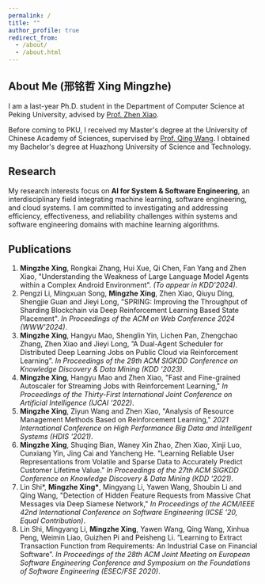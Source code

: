 ```yaml
---
permalink: /
title: ""
author_profile: true
redirect_from: 
  - /about/
  - /about.html
---
```


## About Me (邢铭哲 Xing Mingzhe)

I am a last-year Ph.D. student in the Department of Computer Science at Peking University, advised by [Prof. Zhen Xiao](http://zhenxiao.com/).

Before coming to PKU, I received my Master's degree at the University of Chinese Academy of Sciences, supervised by [Prof. Qing Wang](https://people.ucas.ac.cn/~wangqing). I obtained my Bachelor's degree at Huazhong University of Science and Technology.



## Research

My research interests focus on **AI for System & Software Engineering**, an interdisciplinary field integrating machine learning, software engineering, and cloud systems. I am committed to investigating and addressing efficiency, effectiveness, and reliability challenges within systems and software engineering domains with machine learning algorithms.



## Publications

1. **Mingzhe Xing**, Rongkai Zhang, Hui Xue, Qi Chen, Fan Yang and Zhen Xiao, "Understanding the Weakness of Large Language Model Agents within a Complex Android Environment". *(To appear in KDD'2024)*.
2. Pengzi Li, Mingxuan Song, **Mingzhe Xing**, Zhen Xiao, Qiuyu Ding, Shengjie Guan and Jieyi Long, "SPRING: Improving the Throughput of Sharding Blockchain via Deep Reinforcement Learning Based State Placement". *In Proceedings of the ACM on Web Conference 2024 (WWW'2024)*.
3. **Mingzhe Xing**, Hangyu Mao, Shenglin Yin, Lichen Pan, Zhengchao Zhang, Zhen Xiao and Jieyi Long, ”A Dual-Agent Scheduler for Distributed Deep Learning Jobs on Public Cloud via Reinforcement Learning”. *In Proceedings of the 29th ACM SIGKDD Conference on Knowledge Discovery & Data Mining (KDD '2023)*.
4. **Mingzhe Xing**, Hangyu Mao and Zhen Xiao, "Fast and Fine-grained Autoscaler for Streaming Jobs with Reinforcement Learning," *In Proceedings of the Thirty-First International Joint Conference on Artificial Intelligence (IJCAI '2022)*.
5. **Mingzhe Xing**, Ziyun Wang and Zhen Xiao, "Analysis of Resource Management Methods Based on Reinforcement Learning," *2021 International Conference on High Performance Big Data and Intelligent Systems (HDIS '2021)*.
6. **Mingzhe Xing**, Shuqing Bian, Waney Xin Zhao, Zhen Xiao, Xinji Luo, Cunxiang Yin, Jing Cai and Yancheng He. "Learning Reliable User Representations from Volatile and Sparse Data to Accurately Predict Customer Lifetime Value." *In Proceedings of the 27th ACM SIGKDD Conference on Knowledge Discovery & Data Mining (KDD '2021)*.
7. Lin Shi\*, **Mingzhe Xing\***, Mingyang Li, Yawen Wang, Shoubin Li and Qing Wang, "Detection of Hidden Feature Requests from Massive Chat Messages via Deep Siamese Network," *In Proceedings of the ACM/IEEE 42nd International Conference on Software Engineering (ICSE '20, Equal Contribution)*.
8. Lin Shi, Mingyang Li, **Mingzhe Xing**, Yawen Wang, Qing Wang, Xinhua Peng, Weimin Liao, Guizhen Pi and Peisheng Li. ”Learning to Extract Transaction Function from Requirements: An Industrial Case on Financial Software”. *In Proceedings of the 28th ACM Joint Meeting on European Software Engineering Conference and Symposium on the Foundations of Software Engineering (ESEC/FSE 2020)*.